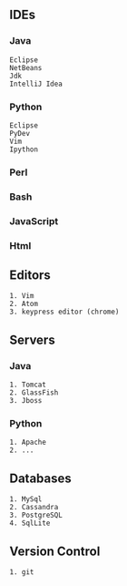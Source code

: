 ## IDEs ##
    
### Java ###
    Eclipse
    NetBeans
    Jdk
    IntelliJ Idea



### Python ###
    Eclipse
    PyDev
    Vim
    Ipython


### Perl ###


### Bash ###


### JavaScript ###


### Html ###



## Editors ##
    
    1. Vim
    2. Atom
    3. keypress editor (chrome)
    

## Servers ##


### Java ###
    1. Tomcat
    2. GlassFish
    3. Jboss

### Python ###
    1. Apache
    2. ...


## Databases ##

    1. MySql
    2. Cassandra
    3. PostgreSQL
    4. SqlLite



## Version Control ##
    
    1. git 

